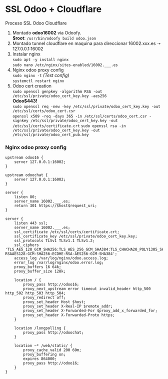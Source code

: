 # SSL Odoo + Cloudflare

Proceso SSL Odoo Cloudflare  
1. Montado __odoo16002__ via Odoofy.  
__$root__: `/usr/bin/odoofy build odoo.json`  
2. Montado tunnel cloudflare en maquina para direccionar 16002.xxx.es ➝ 127.0.0.1:16002  
3. Instalar nginx   
`sudo apt -y install nginx`  
`sudo nano /etc/nginx/sites-enabled/16002.___.es`  
4. Nginx odoo proxy config  
`sudo nginx -t` _(Test config)_   
`systemctl restart nginx`  
5. Odoo cert creation  
`sudo openssl genpkey -algorithm RSA -out /etc/ssl/private/odoo_cert_key.key -aes256`  
__Odoo$443!__  
`sudo openssl req -new -key /etc/ssl/private/odoo_cert_key.key -out /etc/ssl/certs/odoo_cert.csr`  
`openssl x509 -req -days 365 -in /etc/ssl/certs/odoo_cert.csr -signkey /etc/ssl/private/odoo_cert_key.key -out /etc/ssl/certs/certificate.crt`
`sudo openssl rsa -in /etc/ssl/private/odoo_cert_key.key -out /etc/ssl/private/odoo_cert_pub.key`

### Nginx odoo proxy config
```nginx
upstream odoo16 {
    server 127.0.0.1:16002;
}

upstream odoochat {
    server 127.0.0.1:16002;
}

server {
    listen 80;
    server_name 16002.___.es;
    return 301 https://$host$request_uri;
}

server {
    listen 443 ssl;
    server_name 16002.___.es;
    ssl_certificate /etc/ssl/certs/certificate.crt;
    ssl_certificate_key /etc/ssl/private/odoo_cert_key.key;
    ssl_protocols TLSv1 TLSv1.1 TLSv1.2;
    ssl_ciphers 'TLS_AES_128_GCM_SHA256:TLS_AES_256_GCM_SHA384:TLS_CHACHA20_POLY1305_SHA256:ECDHE-RSAAES128-GCM-SHA256:ECDHE-RSA-AES256-GCM-SHA384';
    access_log /var/log/nginx/odoo.access.log;
    error_log /var/log/nginx/odoo.error.log;
    proxy_buffers 16 64k;
    proxy_buffer_size 128k;

    location / {
        proxy_pass http://odoo16;
        proxy_next_upstream error timeout invalid_header http_500 http_502 http_503 http_504;
        proxy_redirect off;
        proxy_set_header Host $host;
        proxy_set_header X-Real-IP $remote_addr;
        proxy_set_header X-Forwarded-For $proxy_add_x_forwarded_for;
        proxy_set_header X-Forwarded-Proto https;
    }

    location /longpolling {
        proxy_pass http://odoochat;
    }

    location ~* /web/static/ {
        proxy_cache_valid 200 60m;
        proxy_buffering on;
        expires 864000;
        proxy_pass http://odoo16;
    }
}
```

<style>
.search-results {
  display: none;
}
</style>